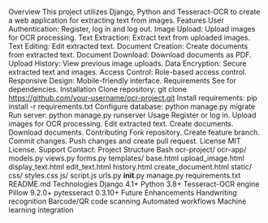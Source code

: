 Overview
This project utilizes Django, Python and Tesseract-OCR to create a web application for extracting text from images.
Features
User Authentication: Register, log in and log out.
Image Upload: Upload images for OCR processing.
Text Extraction: Extract text from uploaded images.
Text Editing: Edit extracted text.
Document Creation: Create documents from extracted text.
Document Download: Download documents as PDF.
Upload History: View previous image uploads.
Data Encryption: Secure extracted text and images.
Access Control: Role-based access control.
Responsive Design: Mobile-friendly interface.
Requirements
See  for dependencies.
Installation
Clone repository: git clone https://github.com/your-username/ocr-project.git
Install requirements: pip install -r requirements.txt
Configure database: python manage.py migrate
Run server: python manage.py runserver
Usage
Register or log in.
Upload images for OCR processing.
Edit extracted text.
Create documents.
Download documents.
Contributing
Fork repository.
Create feature branch.
Commit changes.
Push changes and create pull request.
License
MIT License.
Support
Contact: 
Project Structure
Bash
ocr-project/
ocr-app/
models.py
views.py
forms.py
templates/
base.html
upload_image.html
display_text.html
edit_text.html
history.html
create_document.html
static/
css/
styles.css
js/
script.js
urls.py
__init__.py
manage.py
requirements.txt
README.md
Technologies
Django 4.1+
Python 3.8+
Tesseract-OCR engine
Pillow 9.2.0+
pytesseract 0.3.10+
Future Enhancements
Handwriting recognition
Barcode/QR code scanning
Automated workflows
Machine learning integration
